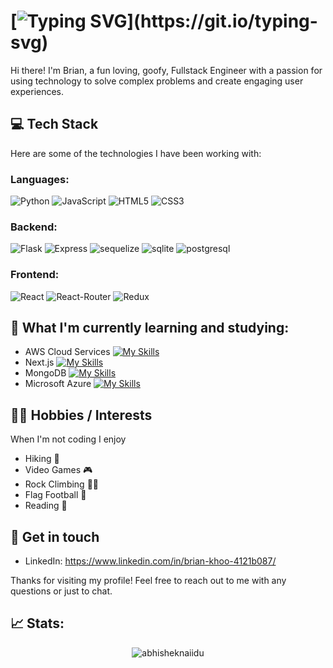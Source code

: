 # [![Typing SVG](https://readme-typing-svg.demolab.com?font=Fira+Code&size=30&pause=5000&color=FFFFFF&width=1000&lines=Hi+I'm+Brian!+A+former+business+owner+turned+Software+Dev!)](https://git.io/typing-svg)
Hi there! I'm Brian, a fun loving, goofy, Fullstack Engineer with a passion for using technology to solve complex problems and create engaging user experiences. 

## 💻 Tech Stack
Here are some of the technologies I have been working with:
### Languages:
![Python](https://img.shields.io/badge/Python-3776AB?style=for-the-badge&logo=python&logoColor=white)
![JavaScript](https://img.shields.io/badge/JavaScript-F7DF1E?style=for-the-badge&logo=javascript&logoColor=black)
![HTML5](https://img.shields.io/badge/HTML5-E34F26?style=for-the-badge&logo=html5&logoColor=white)
![CSS3](https://img.shields.io/badge/CSS3-1572B6?style=for-the-badge&logo=css3&logoColor=white)
### Backend:
![Flask](https://img.shields.io/badge/Flask-000000?style=for-the-badge&logo=flask&logoColor=white)
![Express](https://img.shields.io/badge/Express.js-404D59?style=for-the-badge)
![sequelize](https://img.shields.io/badge/sequelize-323330?style=for-the-badge&logo=sequelize&logoColor=blue)
![sqlite](https://img.shields.io/badge/SQLite-07405E?style=for-the-badge&logo=sqlite&logoColor=white)
![postgresql](https://img.shields.io/badge/PostgreSQL-316192?style=for-the-badge&logo=postgresql&logoColor=white)
### Frontend:
![React](https://img.shields.io/badge/React-20232A?style=for-the-badge&logo=react&logoColor=61DAFB)
![React-Router](https://img.shields.io/badge/React_Router-CA4245?style=for-the-badge&logo=react-router&logoColor=white)
![Redux](https://img.shields.io/badge/Redux-593D88?style=for-the-badge&logo=redux&logoColor=white)
## 🌱 What I'm currently learning and studying:
- AWS Cloud Services [![My Skills](https://skillicons.dev/icons?i=aws)](https://skillicons.dev)
- Next.js [![My Skills](https://skillicons.dev/icons?i=nextjs)](https://skillicons.dev)
- MongoDB [![My Skills](https://skillicons.dev/icons?i=mongodb)](https://skillicons.dev)
- Microsoft Azure [![My Skills](https://skillicons.dev/icons?i=azure)](https://skillicons.dev)
## 🐱‍👤 Hobbies / Interests 
When I'm not coding I enjoy
- Hiking 🥾
- Video Games 🎮
- Rock Climbing 🧗‍♂️
- Flag Football 🏈
- Reading 📔
## 💬 Get in touch
- LinkedIn: https://www.linkedin.com/in/brian-khoo-4121b087/

Thanks for visiting my profile! Feel free to reach out to me with any questions or just to chat.
## 📈 Stats:
<p align="center"> <img src="https://github-readme-stats.vercel.app/api?username=bkhoo123&show_icons=true&theme=gotham" alt="abhisheknaiidu" />
